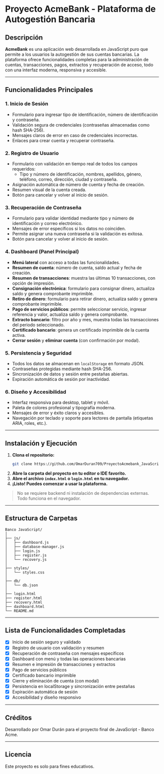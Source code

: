 # Proyecto AcmeBank - Plataforma de Autogestión Bancaria

## Descripción

**AcmeBank** es una aplicación web desarrollada en JavaScript puro que permite a los usuarios la autogestión de sus cuentas bancarias. La plataforma ofrece funcionalidades completas para la administración de cuentas, transacciones, pagos, extractos y recuperación de acceso, todo con una interfaz moderna, responsiva y accesible.

---

## Funcionalidades Principales

### 1. **Inicio de Sesión**
- Formulario para ingresar tipo de identificación, número de identificación y contraseña.
- Validación segura de credenciales (contraseñas almacenadas como hash SHA-256).
- Mensajes claros de error en caso de credenciales incorrectas.
- Enlaces para crear cuenta y recuperar contraseña.

### 2. **Registro de Usuario**
- Formulario con validación en tiempo real de todos los campos requeridos:
  - Tipo y número de identificación, nombres, apellidos, género, teléfono, correo, dirección, ciudad y contraseña.
- Asignación automática de número de cuenta y fecha de creación.
- Resumen visual de la cuenta creada.
- Botón para cancelar y volver al inicio de sesión.

### 3. **Recuperación de Contraseña**
- Formulario para validar identidad mediante tipo y número de identificación y correo electrónico.
- Mensajes de error específicos si los datos no coinciden.
- Permite asignar una nueva contraseña si la validación es exitosa.
- Botón para cancelar y volver al inicio de sesión.

### 4. **Dashboard (Panel Principal)**
- **Menú lateral** con acceso a todas las funcionalidades.
- **Resumen de cuenta**: número de cuenta, saldo actual y fecha de creación.
- **Resumen de transacciones**: muestra las últimas 10 transacciones, con opción de impresión.
- **Consignación electrónica**: formulario para consignar dinero, actualiza saldo y genera comprobante imprimible.
- **Retiro de dinero**: formulario para retirar dinero, actualiza saldo y genera comprobante imprimible.
- **Pago de servicios públicos**: permite seleccionar servicio, ingresar referencia y valor, actualiza saldo y genera comprobante.
- **Extracto bancario**: filtro por año y mes, muestra todas las transacciones del periodo seleccionado.
- **Certificado bancario**: genera un certificado imprimible de la cuenta activa.
- **Cerrar sesión** y **eliminar cuenta** (con confirmación por modal).

### 5. **Persistencia y Seguridad**
- Todos los datos se almacenan en `localStorage` en formato JSON.
- Contraseñas protegidas mediante hash SHA-256.
- Sincronización de datos y sesión entre pestañas abiertas.
- Expiración automática de sesión por inactividad.

### 6. **Diseño y Accesibilidad**
- Interfaz responsiva para desktop, tablet y móvil.
- Paleta de colores profesional y tipografía moderna.
- Mensajes de error y éxito claros y accesibles.
- Navegación por teclado y soporte para lectores de pantalla (etiquetas ARIA, roles, etc.).

---

## Instalación y Ejecución

1. **Clona el repositorio:**
   ```bash
   git clone https://github.com/OmarDuran709/ProyectoAcmebank_JavaScript_DuranOmar.git
   ```
2. **Abre la carpeta del proyecto en tu editor o IDE favorito.**
3. **Abre el archivo `index.html` o `login.html` en tu navegador.**
4. **¡Listo! Puedes comenzar a usar la plataforma.**

> No se requiere backend ni instalación de dependencias externas. Todo funciona en el navegador.

---

## Estructura de Carpetas

```
Banco JavaScript/
│
├── js/
│   ├── dashboard.js
│   ├── database-manager.js
│   ├── login.js
│   ├── register.js
│   └── recovery.js
│
├── styles/
│   └── styles.css
│
├── db/
│   └── db.json
│
├── login.html
├── register.html
├── recovery.html
├── dashboard.html
└── README.md
```

---

## Lista de Funcionalidades Completadas

- [x] Inicio de sesión seguro y validado
- [x] Registro de usuario con validación y resumen
- [x] Recuperación de contraseña con mensajes específicos
- [x] Dashboard con menú y todas las operaciones bancarias
- [x] Resumen e impresión de transacciones y extractos
- [x] Pago de servicios públicos
- [x] Certificado bancario imprimible
- [x] Cierre y eliminación de cuenta (con modal)
- [x] Persistencia en localStorage y sincronización entre pestañas
- [x] Expiración automática de sesión
- [x] Accesibilidad y diseño responsivo

---

## Créditos

Desarrollado por Omar Durán para el proyecto final de JavaScript - Banco Acme.

---

## Licencia

Este proyecto es solo para fines educativos.